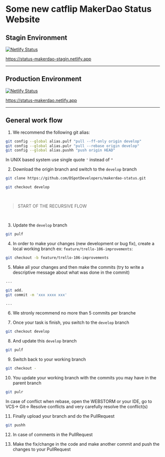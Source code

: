 # Some new catflip MakerDao Status Website


## Stagin Environment
[![Netlify Status](https://api.netlify.com/api/v1/badges/d1f262dc-3865-49aa-9c7a-6d42212c8c2f/deploy-status)](https://status-makerdao-stagin.netlify.app/)

https://status-makerdao-stagin.netlify.app

<hr>

## Production Environment
[![Netlify Status](https://api.netlify.com/api/v1/badges/874c3e1c-aa65-4a31-810d-9bec50d9f59b/deploy-status)](https://status-makerdao.netlify.app/)

https://status-makerdao.netlify.app

<hr>

## General work flow

1. We recommend the following git alias:

```sh
git config --global alias.pulf "pull --ff-only origin develop"
git config --global alias.pulr "pull --rebase origin develop"
git config --global alias.pushh "push origin HEAD"
```
In UNIX based system use single quote `'` instead of `"`

2. Download the origin branch and switch to the `develop` branch
```sh
git clone https://github.com/DSpotDevelopers/makerdao-status.git

git checkout develop
```

<br>

>START OF THE RECURSIVE FLOW

<br>

3. Update the `develop` branch

```sh
git pulf
```

4. In order to make your changes (new development or bug fix), create a local working branch ex: `feature/trello-106-improvements`:

```sh
git checkout -b feature/trello-106-improvements
```


5. Make all your changes and then make the commits (try to write a descriptive message about what was done in the commit)

```sh
...

git add.
git commit -m 'xxx xxxx xxx'

...
```


6. We stronly recommend no more than 5 commits per branche

7. Once your task is finish, you switch to the `develop` branch
 
```sh
git checkout develop
```

8. And update this `develop` branch

```sh
git pulf
```

9. Switch back to your working branch

```sh
git checkout -
```

10. You update your working branch with the commits you may have in the parent branch

```sh
git pulr
```

 In case of conflict when rebase, open the WEBSTORM or your IDE, go to VCS-> Git-> Resolve conflicts and very carefully resolve the conflict(s)

11. Finally upload your branch and do the PullRequest

```sh
git pushh
```

12. In case of comments in the PullRequest

13. Make the fix/change in the code and make another commit and push the changes to your PullRequest
